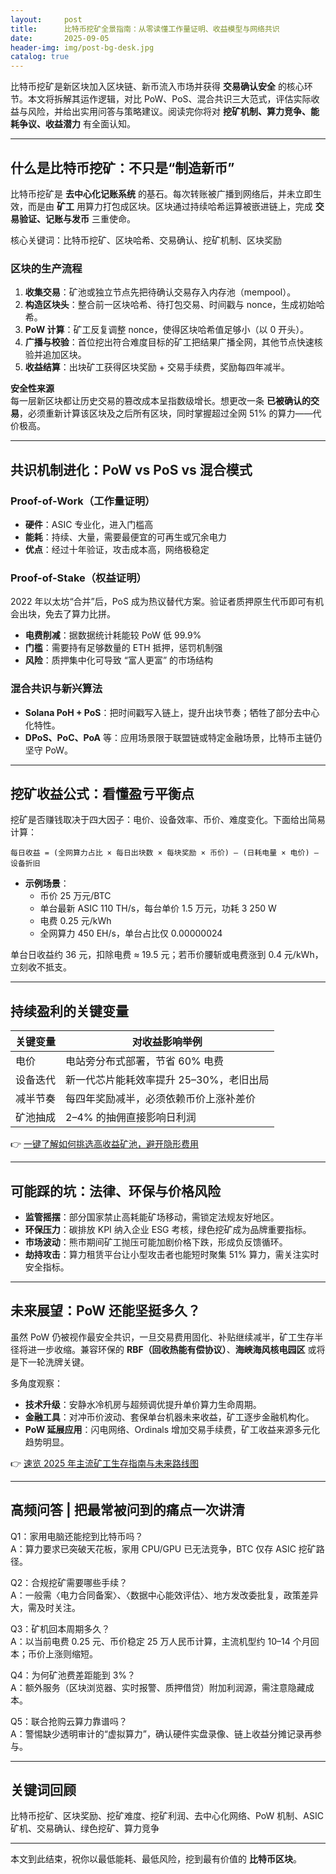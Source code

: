 ```yaml
---
layout:     post
title:      比特币挖矿全景指南：从零读懂工作量证明、收益模型与网络共识
date:       2025-09-05
header-img: img/post-bg-desk.jpg
catalog: true
---
```


比特币挖矿是新区块加入区块链、新币流入市场并获得 **交易确认安全** 的核心环节。本文将拆解其运作逻辑，对比 PoW、PoS、混合共识三大范式，评估实际收益与风险，并给出实用问答与策略建议。阅读完你将对 **挖矿机制、算力竞争、能耗争议、收益潜力** 有全面认知。

---

## 什么是比特币挖矿：不只是“制造新币”

比特币挖矿是 **去中心化记账系统** 的基石。每次转账被广播到网络后，并未立即生效，而是由 **矿工** 用算力打包成区块。区块通过持续哈希运算被嵌进链上，完成 **交易验证、记账与发币** 三重使命。

核心关键词：比特币挖矿、区块哈希、交易确认、挖矿机制、区块奖励  

### 区块的生产流程

1. **收集交易**：矿池或独立节点先把待确认交易存入内存池（mempool）。  
2. **构造区块头**：整合前一区块哈希、待打包交易、时间戳与 nonce，生成初始哈希。  
3. **PoW 计算**：矿工反复调整 nonce，使得区块哈希值足够小（以 0 开头）。  
4. **广播与校验**：首位挖出符合难度目标的矿工把结果广播全网，其他节点快速核验并追加区块。  
5. **收益结算**：出块矿工获得区块奖励 + 交易手续费，奖励每四年减半。

**安全性来源**  
每一层新区块都让历史交易的篡改成本呈指数级增长。想更改一条 **已被确认的交易**，必须重新计算该区块及之后所有区块，同时掌握超过全网 51% 的算力——代价极高。

---

## 共识机制进化：PoW vs PoS vs 混合模式

### Proof-of-Work（工作量证明）

- **硬件**：ASIC 专业化，进入门槛高  
- **能耗**：持续、大量，需要最便宜的可再生或冗余电力  
- **优点**：经过十年验证，攻击成本高，网络极稳定  

### Proof-of-Stake（权益证明）

2022 年以太坊“合并”后，PoS 成为热议替代方案。验证者质押原生代币即可有机会出块，免去了算力比拼。

- **电费削减**：据数据统计耗能较 PoW 低 99.9%  
- **门槛**：需要持有足够数量的 ETH 抵押，惩罚机制强  
- **风险**：质押集中化可导致 “富人更富” 的市场结构  

### 混合共识与新兴算法

- **Solana PoH + PoS**：把时间戳写入链上，提升出块节奏；牺牲了部分去中心化特性。  
- **DPoS、PoC、PoA** 等：应用场景限于联盟链或特定金融场景，比特币主链仍坚守 PoW。

---

## 挖矿收益公式：看懂盈亏平衡点

挖矿是否赚钱取决于四大因子：电价、设备效率、币价、难度变化。下面给出简易计算：

```
每日收益 = (全网算力占比 × 每日出块数 × 每块奖励 × 币价) – (日耗电量 × 电价) – 设备折旧
```

- **示例场景**：  
  - 币价 25 万元/BTC  
  - 单台最新 ASIC 110 TH/s，每台单价 1.5 万元，功耗 3 250 W  
  - 电费 0.25 元/kWh  
  - 全网算力 450 EH/s，单台占比仅 0.00000024  

单台日收益约 36 元，扣除电费 ≈ 19.5 元；若币价腰斩或电费涨到 0.4 元/kWh，立刻收不抵支。

---

## 持续盈利的关键变量

| 关键变量          | 对收益影响举例                              |
|-------------------|---------------------------------------------|
| 电价              | 电站旁分布式部署，节省 60% 电费             |
| 设备迭代          | 新一代芯片能耗效率提升 25–30%，老旧出局     |
| 减半节奏          | 每四年奖励减半，必须依赖币价上涨补差价      |
| 矿池抽成          | 2–4% 的抽佣直接影响日利润                   |

👉 [一键了解如何挑选高收益矿池，避开隐形费用](https://okxdog.com/)

---

## 可能踩的坑：法律、环保与价格风险

- **监管摇摆**：部分国家禁止高耗能矿场移动，需锁定法规友好地区。  
- **环保压力**：碳排放 KPI 纳入企业 ESG 考核，绿色挖矿成为品牌重要指标。  
- **市场波动**：熊市期间矿工抛压可能加剧价格下跌，形成负反馈循环。  
- **劫持攻击**：算力租赁平台让小型攻击者也能短时聚集 51% 算力，需关注实时安全指标。

---

## 未来展望：PoW 还能坚挺多久？

虽然 PoW 仍被视作最安全共识，一旦交易费用固化、补贴继续减半，矿工生存半径将进一步收缩。兼容环保的 **RBF（回收热能有偿协议）**、**海峡海风核电园区** 或将是下一轮洗牌关键。

多角度观察：  
- **技术升级**：安静水冷机房与超频调优提升单价算力生命周期。  
- **金融工具**：对冲币价波动、套保单台机器未来收益，矿工逐步金融机构化。  
- **PoW 延展应用**：闪电网络、Ordinals 增加交易手续费，矿工收益来源多元化趋势明显。

👉 [速览 2025 年主流矿工生存指南与未来路线图](https://okxdog.com/)

---

## 高频问答 | 把最常被问到的痛点一次讲清

Q1：家用电脑还能挖到比特币吗？  
A：算力要求已突破天花板，家用 CPU/GPU 已无法竞争，BTC 仅存 ASIC 挖矿路径。

Q2：合规挖矿需要哪些手续？  
A：一般需〈电力合同备案〉、〈数据中心能效评估〉、地方发改委批复，政策差异大，需及时关注。

Q3：矿机回本周期多久？  
A：以当前电费 0.25 元、币价稳定 25 万人民币计算，主流机型约 10–14 个月回本；币价上涨则缩短。

Q4：为何矿池费差距能到 3%？  
A：额外服务（区块浏览器、实时报警、质押借贷）附加利润源，需注意隐藏成本。

Q5：联合抢购云算力靠谱吗？  
A：警惕缺少透明审计的“虚拟算力”，确认硬件实盘录像、链上收益分摊记录再参与。

---

## 关键词回顾

比特币挖矿、区块奖励、挖矿难度、挖矿利润、去中心化网络、PoW 机制、ASIC 矿机、交易确认、绿色挖矿、算力竞争

---

本文到此结束，祝你以最低能耗、最低风险，挖到最有价值的 **比特币区块**。